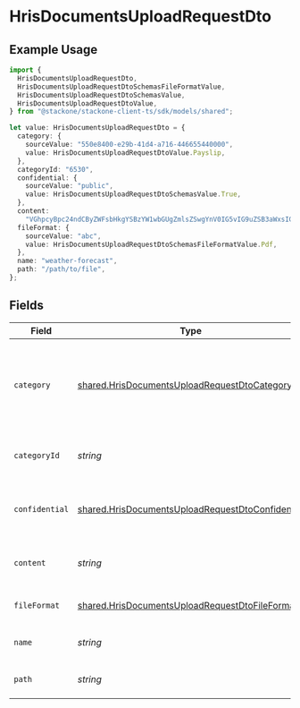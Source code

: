 # HrisDocumentsUploadRequestDto

## Example Usage

```typescript
import {
  HrisDocumentsUploadRequestDto,
  HrisDocumentsUploadRequestDtoSchemasFileFormatValue,
  HrisDocumentsUploadRequestDtoSchemasValue,
  HrisDocumentsUploadRequestDtoValue,
} from "@stackone/stackone-client-ts/sdk/models/shared";

let value: HrisDocumentsUploadRequestDto = {
  category: {
    sourceValue: "550e8400-e29b-41d4-a716-446655440000",
    value: HrisDocumentsUploadRequestDtoValue.Payslip,
  },
  categoryId: "6530",
  confidential: {
    sourceValue: "public",
    value: HrisDocumentsUploadRequestDtoSchemasValue.True,
  },
  content:
    "VGhpcyBpc24ndCByZWFsbHkgYSBzYW1wbGUgZmlsZSwgYnV0IG5vIG9uZSB3aWxsIGV2ZXIga25vdyE",
  fileFormat: {
    sourceValue: "abc",
    value: HrisDocumentsUploadRequestDtoSchemasFileFormatValue.Pdf,
  },
  name: "weather-forecast",
  path: "/path/to/file",
};
```

## Fields

| Field                                                                                                                       | Type                                                                                                                        | Required                                                                                                                    | Description                                                                                                                 | Example                                                                                                                     |
| --------------------------------------------------------------------------------------------------------------------------- | --------------------------------------------------------------------------------------------------------------------------- | --------------------------------------------------------------------------------------------------------------------------- | --------------------------------------------------------------------------------------------------------------------------- | --------------------------------------------------------------------------------------------------------------------------- |
| `category`                                                                                                                  | [shared.HrisDocumentsUploadRequestDtoCategory](../../../sdk/models/shared/hrisdocumentsuploadrequestdtocategory.md)         | :heavy_minus_sign:                                                                                                          | The category to be associated with the file to be uploaded. Id will take precedence over name.                              | {<br/>"name": "reports",<br/>"id": "550e8400-e29b-41d4-a716-446655440000"<br/>}                                             |
| `categoryId`                                                                                                                | *string*                                                                                                                    | :heavy_minus_sign:                                                                                                          | The categoryId of the documents                                                                                             | 6530                                                                                                                        |
| `confidential`                                                                                                              | [shared.HrisDocumentsUploadRequestDtoConfidential](../../../sdk/models/shared/hrisdocumentsuploadrequestdtoconfidential.md) | :heavy_minus_sign:                                                                                                          | The confidentiality level of the file to be uploaded                                                                        |                                                                                                                             |
| `content`                                                                                                                   | *string*                                                                                                                    | :heavy_minus_sign:                                                                                                          | The base64 encoded content of the file to upload                                                                            | VGhpcyBpc24ndCByZWFsbHkgYSBzYW1wbGUgZmlsZSwgYnV0IG5vIG9uZSB3aWxsIGV2ZXIga25vdyE                                             |
| `fileFormat`                                                                                                                | [shared.HrisDocumentsUploadRequestDtoFileFormat](../../../sdk/models/shared/hrisdocumentsuploadrequestdtofileformat.md)     | :heavy_minus_sign:                                                                                                          | The file format of the file                                                                                                 |                                                                                                                             |
| `name`                                                                                                                      | *string*                                                                                                                    | :heavy_minus_sign:                                                                                                          | The filename of the file to upload                                                                                          | weather-forecast                                                                                                            |
| `path`                                                                                                                      | *string*                                                                                                                    | :heavy_minus_sign:                                                                                                          | The path for the file to be uploaded to                                                                                     | /path/to/file                                                                                                               |
